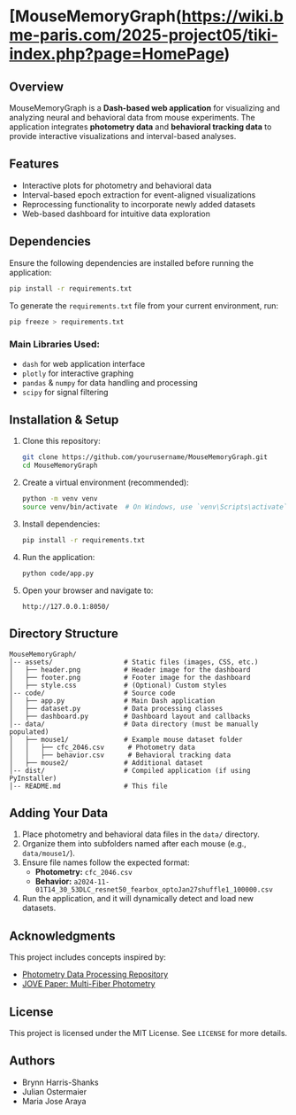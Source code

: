 # [MouseMemoryGraph(https://wiki.bme-paris.com/2025-project05/tiki-index.php?page=HomePage)

## Overview
MouseMemoryGraph is a **Dash-based web application** for visualizing and analyzing neural and behavioral data from mouse experiments. The application integrates **photometry data** and **behavioral tracking data** to provide interactive visualizations and interval-based analyses.

## Features
- Interactive plots for photometry and behavioral data
- Interval-based epoch extraction for event-aligned visualizations
- Reprocessing functionality to incorporate newly added datasets
- Web-based dashboard for intuitive data exploration

## Dependencies
Ensure the following dependencies are installed before running the application:

```bash
pip install -r requirements.txt
```
To generate the `requirements.txt` file from your current environment, run:

```bash
pip freeze > requirements.txt
```

### Main Libraries Used:
- `dash` for web application interface
- `plotly` for interactive graphing
- `pandas` & `numpy` for data handling and processing
- `scipy` for signal filtering

## Installation & Setup
1. Clone this repository:
   ```bash
   git clone https://github.com/yourusername/MouseMemoryGraph.git
   cd MouseMemoryGraph
   ```
2. Create a virtual environment (recommended):
   ```bash
   python -m venv venv
   source venv/bin/activate  # On Windows, use `venv\Scripts\activate`
   ```
3. Install dependencies:
   ```bash
   pip install -r requirements.txt
   ```
4. Run the application:
   ```bash
   python code/app.py
   ```
5. Open your browser and navigate to:
   ```
   http://127.0.0.1:8050/
   ```

## Directory Structure
```
MouseMemoryGraph/
│-- assets/                  # Static files (images, CSS, etc.)
│   ├── header.png           # Header image for the dashboard
│   ├── footer.png           # Footer image for the dashboard
│   ├── style.css            # (Optional) Custom styles
│-- code/                    # Source code
│   ├── app.py               # Main Dash application
│   ├── dataset.py           # Data processing classes
│   ├── dashboard.py         # Dashboard layout and callbacks
│-- data/                    # Data directory (must be manually populated)
│   ├── mouse1/              # Example mouse dataset folder
│   │   ├── cfc_2046.csv      # Photometry data
│   │   ├── behavior.csv      # Behavioral tracking data
│   ├── mouse2/              # Additional dataset
│-- dist/                    # Compiled application (if using PyInstaller)
│-- README.md                # This file
```

## Adding Your Data
1. Place photometry and behavioral data files in the `data/` directory.
2. Organize them into subfolders named after each mouse (e.g., `data/mouse1/`).
3. Ensure file names follow the expected format:
   - **Photometry:** `cfc_2046.csv`
   - **Behavior:** `a2024-11-01T14_30_53DLC_resnet50_fearbox_optoJan27shuffle1_100000.csv`
4. Run the application, and it will dynamically detect and load new datasets.

## Acknowledgments
This project includes concepts inspired by:
- [Photometry Data Processing Repository](https://github.com/katemartian/Photometry_data_processing)
- [JOVE Paper: Multi-Fiber Photometry](https://www.jove.com/video/60278/multi-fiber-photometry-to-record-neural-activity-freely-moving)
  
## License
This project is licensed under the MIT License. See `LICENSE` for more details.

## Authors

- Brynn Harris-Shanks
- Julian Ostermaier
- Maria Jose Araya
  
